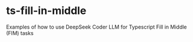 # ts-fill-in-middle
Examples of how to use DeepSeek Coder LLM for Typescript Fill in Middle (FIM) tasks
